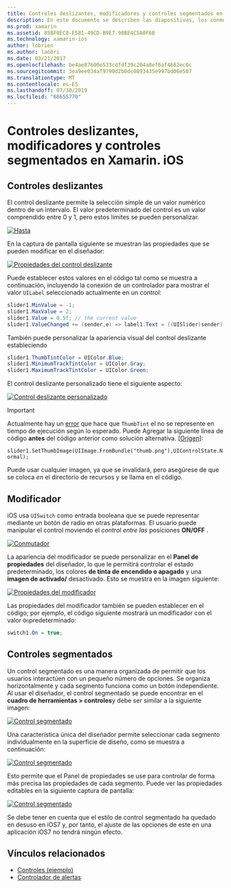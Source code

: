 ```yaml
---
title: Controles deslizantes, modificadores y controles segmentados en Xamarin. iOS
description: En este documento se describen las diapositivas, los conmutadores y los controles segmentados en Xamarin. iOS, que describen cómo trabajar con ellos mediante programación y en el diseñador de iOS.
ms.prod: xamarin
ms.assetid: 85BF0EC8-E581-49CD-B9E7-98BE4C5A0F6B
ms.technology: xamarin-ios
author: lobrien
ms.author: laobri
ms.date: 03/21/2017
ms.openlocfilehash: be4ae87600e533cdfdf39c204a8ef6af4682ec0c
ms.sourcegitcommit: 3ea9ee034af9790d2b0dc0893435e997bd06e587
ms.translationtype: MT
ms.contentlocale: es-ES
ms.lasthandoff: 07/30/2019
ms.locfileid: "68655770"
---
```

# <a name="sliders-switches-and-segmented-controls-in-xamarinios"></a>Controles deslizantes, modificadores y controles segmentados en Xamarin. iOS

<a name="Sliders" />

## <a name="sliders"></a>Controles deslizantes

El control deslizante permite la selección simple de un valor numérico dentro de un intervalo. El valor predeterminado del control es un valor comprendido entre 0 y 1, pero estos límites se pueden personalizar.

 [![](slider-switch-segmented-controls-images/image25a.png "Hasta")](slider-switch-segmented-controls-images/image25a.png#lightbox)

En la captura de pantalla siguiente se muestran las propiedades que se pueden modificar en el diseñador:

 [![](slider-switch-segmented-controls-images/image26a.png "Propiedades del control deslizante")](slider-switch-segmented-controls-images/image25a.png#lightbox)

Puede establecer estos valores en el código tal como se muestra a continuación, incluyendo la conexión de un controlador para mostrar el valor `UILabel` seleccionado actualmente en un control:

```csharp
slider1.MinValue = -1;
slider1.MaxValue = 2;
slider1.Value = 0.5f; // the current value
slider1.ValueChanged += (sender,e) => label1.Text = ((UISlider)sender).Value.ToString ();
```

También puede personalizar la apariencia visual del control deslizante estableciendo

```csharp
slider1.ThumbTintColor = UIColor.Blue;
slider1.MinimumTrackTintColor = UIColor.Gray;
slider1.MaximumTrackTintColor = UIColor.Green;
```

El control deslizante personalizado tiene el siguiente aspecto:

 [![](slider-switch-segmented-controls-images/image27a.png "Control deslizante personalizado")](slider-switch-segmented-controls-images/image28a.png#lightbox)

> [!IMPORTANT]
> Actualmente hay un [error](https://stackoverflow.com/a/19496179) que hace que `ThumbTint` el no se represente en tiempo de ejecución según lo esperado. Puede Agregar la siguiente línea de código **antes** del código anterior como solución alternativa. [[Origen](https://stackoverflow.com/a/21396794)]:
>
> `slider1.SetThumbImage(UIImage.FromBundle("thumb.png"),UIControlState.Normal);`
> 
> Puede usar cualquier imagen, ya que se invalidará, pero asegúrese de que se coloca _en_ el directorio de recursos y se llama en el código.

<a name="Switch" />

## <a name="switch"></a>Modificador

iOS usa `UISwitch` como entrada booleana que se puede representar mediante un botón de radio en otras plataformas. El usuario puede manipular el control moviendo el *control entre las* posiciones **ON/OFF** .

 [![](slider-switch-segmented-controls-images/image28a.png "Conmutador")](slider-switch-segmented-controls-images/image28a.png#lightbox)

La apariencia del modificador se puede personalizar en el **Panel de propiedades** del diseñador, lo que le permitirá controlar el estado predeterminado, los colores **de tinta de encendido o apagado** y una **imagen de activado/** desactivado. Esto se muestra en la imagen siguiente:

 [![](slider-switch-segmented-controls-images/image29a.png "Propiedades del modificador")](slider-switch-segmented-controls-images/image29a.png#lightbox)

Las propiedades del modificador también se pueden establecer en el código; por ejemplo, el código siguiente mostrará un modificador con el valor `On`predeterminado:

```csharp
switch1.On = true;
```

 <a name="Segmented_Controls" />


## <a name="segmented-controls"></a>Controles segmentados

Un control segmentado es una manera organizada de permitir que los usuarios interactúen con un pequeño número de opciones. Se organiza horizontalmente y cada segmento funciona como un botón independiente. Al usar el diseñador, el control segmentado se puede encontrar en el **cuadro de herramientas > controles**y debe ser similar a la siguiente imagen:

 [![](slider-switch-segmented-controls-images/segmentedcontrol.png "Control segmentado")](slider-switch-segmented-controls-images/segmentedcontrol.png#lightbox)

Una característica única del diseñador permite seleccionar cada segmento individualmente en la superficie de diseño, como se muestra a continuación:

 [![](slider-switch-segmented-controls-images/segmentedcontrolselection.png "Control segmentado")](slider-switch-segmented-controls-images/segmentedcontrolselection.png#lightbox)

Esto permite que el Panel de propiedades se use para controlar de forma más precisa las propiedades de cada segmento. Puede ver las propiedades editables en la siguiente captura de pantalla:

 [![](slider-switch-segmented-controls-images/segmentedcontrolproperties.png "Control segmentado")](slider-switch-segmented-controls-images/segmentedcontrolproperties.png#lightbox)

Se debe tener en cuenta que el estilo de control segmentado ha quedado en desuso en iOS7 y, por tanto, el ajuste de las opciones de este en una aplicación iOS7 no tendrá ningún efecto.

## <a name="related-links"></a>Vínculos relacionados

- [Controles (ejemplo)](https://docs.microsoft.com/samples/xamarin/ios-samples/controls)
- [Controlador de alertas](https://github.com/xamarin/recipes/tree/master/Recipes/ios/standard_controls/alertcontroller)
